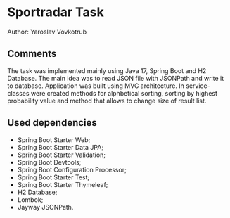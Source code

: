 # Sportradar Task

Author: Yaroslav Vovkotrub

## Comments

The task was implemented mainly using Java 17, Spring Boot and H2 Database.
The main idea was to read JSON file with JSONPath and write it to database.
Application was built using MVC architecture.
In service-classes were created methods for alphbetical sorting, sorting by highest probability value and method that allows to change size of result list.

## Used dependencies

- Spring Boot Starter Web;
- Spring Boot Starter Data JPA;
- Spring Boot Starter Validation;
- Spring Boot Devtools;
- Spring Boot Configuration Processor;
- Spring Boot Starter Test;
- Spring Boot Starter Thymeleaf;
- H2 Database;
- Lombok;
- Jayway JSONPath.